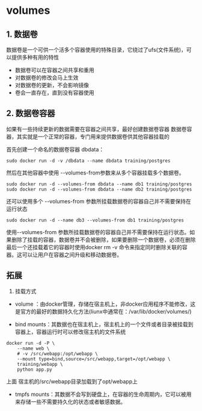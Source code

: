# volumes

## 1. 数据卷

数据卷是一个可供一个活多个容器使用的特殊目录，它绕过了ufs(文件系统)，可以提供多种有用的特性  
- 数据卷可以在容器之间共享和重用
- 对数据卷的修改会马上生效
- 对数据卷的更新，不会影响镜像
- 卷会一直存在，直到没有容器使用

## 2. 数据卷容器  

如果有一些持续更新的数据需要在容器之间共享，最好创建数据卷容器
数据卷容器，其实就是一个正常的容器，专门用来提供数据卷供其他容器挂载的

首先创建一个命名的数据卷容器 dbdata：
```
sudo docker run -d -v /dbdata --name dbdata training/postgres
```
然后在其他容器中使用 --volumes-from参数来从多个容器挂载多个数据卷。
```
sudo docker run -d --volumes-from dbdata --name db1 training/postgres
sudo docker run -d --volumes-from dbdata --name db2 training/postgres
```

还可以使用多个 --volumes-from 参数所挂载数据卷的容器自己并不需要保持在运行状态
```
sudo docker run -d --name db3 --volumes-from db1 training/postgres
```

使用--volumes-from 参数所挂载数据卷的容器自己并不需要保持在运行状态。如果删除了挂载的容器，数据卷并不会被删除，如果要删除一个数据卷，必须在删除最后一个还挂载着它的容器时使用docker rm -v 命令来指定同时删除关联的容器。这可以让用户在容器之间升级和移动数据卷。

## 拓展
1. 挂载方式
- volume ：由docker管理，存储在宿主机上，非docker应用程序不能修改，这是官方的最好的数据持久化方法(liunx中通常在：/var/lib/docker/volumes/)

- bind mounts：其数据也在宿主机上，宿主机上的一个文件或者目录被挂载到容器上，容器运行时可以修改宿主机的文件系统
```
docker run -d -P \
    --name web \
    # -v /src/webapp:/opt/webapp \
    --mount type=bind,source=/src/webapp,target=/opt/webapp \
    training/webapp \
    python app.py
```
上面 宿主机的/src/webapp目录加载到了opt/webapp上  

- tmpfs mounts：其数据不会写到硬盘上，在容器的生命周期内，它可以被用来存储一些不需要持久化的状态或者敏感数据。  
